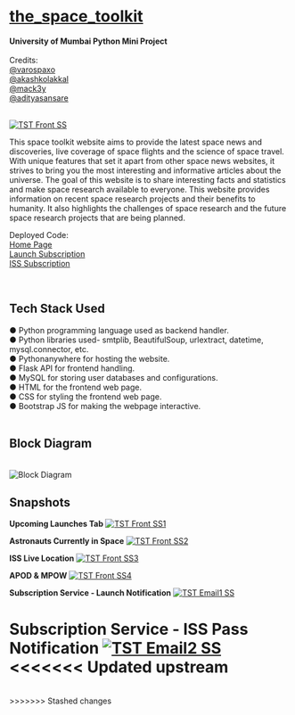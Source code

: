 # [the_space_toolkit](https://github.com/varospaxo/the_space_toolkit)

<b>University of Mumbai Python Mini Project</b><br><br>
Credits:<br>
[@varospaxo](https://github.com/varospaxo)<br>
[@akashkolakkal](https://github.com/akashkolakkal)<br>
[@mack3y](https://github.com/mack3y)<br>
[@adityasansare](https://github.com/adityasansare)<br><br>

[![TST Front SS](https://user-images.githubusercontent.com/64273563/235473823-ebb31cab-63c1-45ae-8750-f0dd60414bf0.png)](https://thespacetoolkit.pythonanywhere.com)<br>

This space toolkit website aims to provide the latest space news and discoveries, live coverage of space flights and the science of space travel. 
With unique features that set it apart from other space news websites, it strives to bring you the most interesting and informative articles about the universe.
The goal of this website is to share interesting facts and statistics and make space research available to everyone.
This website provides information on recent space research projects and their benefits to humanity. It also highlights the challenges of space research and the future space research projects that are being planned.

Deployed Code:<br>
[Home Page](https://thespacetoolkit.pythonanywhere.com)<br>
[Launch Subscription](https://launchmail.pythonanywhere.com)<br>
[ISS Subscription](https://acegs.pythonanywhere.com)<br>

<br><H2><B>Tech Stack Used</H2></B>
&#9679; Python programming language used as backend handler.<br>
&#9679; Python libraries used- smtplib, BeautifulSoup, urlextract, datetime, mysql.connector, etc.<br>
&#9679; Pythonanywhere for hosting the website.<br>
&#9679; Flask API for frontend handling.<br>
&#9679; MySQL for storing user databases and configurations.<br>
&#9679; HTML for the frontend web page.<br>
&#9679; CSS for styling the frontend web page.<br>
&#9679; Bootstrap JS for making the webpage interactive.<br>
<br>


<B><H2>Block Diagram</H2></B><br>
![Block Diagram](https://user-images.githubusercontent.com/64273563/235475012-8d70072a-6363-4704-b927-15c6eade2c15.png)

<B><H2>Snapshots</H2></B>

<B>Upcoming Launches Tab</B>
[![TST Front SS1](https://user-images.githubusercontent.com/64273563/235475816-ffe22be2-9070-4c19-8025-2606df658c5c.png)](https://thespacetoolkit.pythonanywhere.com/#launches)
<br>


<B>Astronauts Currently in Space</B>
[![TST Front SS2](https://user-images.githubusercontent.com/64273563/235474599-98e228d7-897c-4172-9a85-97d19a119304.png)](https://thespacetoolkit.pythonanywhere.com/#astronauts)
<br>

<B>ISS Live Location</B>
[![TST Front SS3](https://user-images.githubusercontent.com/64273563/235474704-35ee0c04-cec3-46a3-857c-0411f6aee9b3.png)](https://thespacetoolkit.pythonanywhere.com/#isslocation)
<br>

<B>APOD & MPOW</B>
[![TST Front SS4](https://user-images.githubusercontent.com/64273563/235474800-14ceaebb-2193-4b10-951f-8ce38264ee23.png)](https://thespacetoolkit.pythonanywhere.com/#gallery)
<br>

<B>Subscription Service - Launch Notification</B>
[![TST Email1 SS](https://user-images.githubusercontent.com/64273563/235474910-6b6b13ce-773e-4c1b-a3f9-b4b799033110.png)](https://thespacetoolkit.pythonanywhere.com/email-notif.html)
<br>

<B>Subscription Service - ISS Pass Notification</B>
[![TST Email2 SS](https://user-images.githubusercontent.com/64273563/235474934-82e4c653-e8b0-4c22-843b-6176750da9b9.png)](https://thespacetoolkit.pythonanywhere.com/email-notif1.html)
<<<<<<< Updated upstream
<br>
=======
<br>
>>>>>>> Stashed changes

